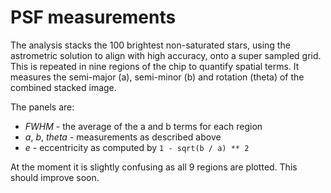 # PSF measurements

The analysis stacks the 100 brightest non-saturated stars, using the astrometric solution to align with high accuracy, onto a super sampled grid. This is repeated in nine regions of the chip to quantify spatial terms. It measures the semi-major (a), semi-minor (b) and rotation (theta) of the combined stacked image.

The panels are:

* *FWHM* - the average of the a and b terms for each region
* *a*, *b*, *theta* - measurements as described above
* *e* - eccentricity as computed by `1 - sqrt(b / a) ** 2`

At the moment it is slightly confusing as all 9 regions are plotted. This should improve soon.

